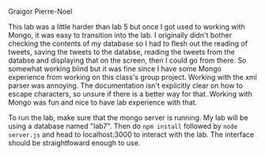 Graigor Pierre-Noel

This lab was a little harder than lab 5 but once I got used to working with Mongo, it was easy to transition into the lab. I originally didn't bother checking the contents of my database so I had to flesh out the reading of tweets, saving the tweets to the databse, reading the tweets from the databse and displaying that on the screen, then I could go from there. So somewhat working blind but it was fine since I have some Mongo experience from working on this class's group project. Working with the xml parser was annoying. The documentation isn't explicitly clear on how to escape characters, so unsure if there is a better way for that. Working with Mongo was fun and nice to have lab experience with that.

To run the lab, make sure that the mongo server is running. My lab will be using a database named "lab7". Then do `npm install` followed by `node server.js` and head to localhost:3000 to interact with the lab. The interface should be straightfoward enough to use. 